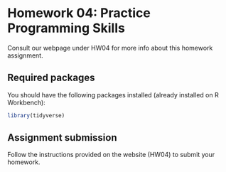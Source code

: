 # Homework 04: Practice Programming Skills

Consult our webpage under HW04 for more info about this homework assignment.

## Required packages

You should have the following packages installed (already installed on R Workbench):

```r
library(tidyverse)
```

## Assignment submission

Follow the instructions provided on the website (HW04) to submit your homework.
